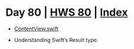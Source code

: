 # Day 80 | [HWS 80](https://www.hackingwithswift.com/100/swiftui/80) | [Index](https://github.com/JulesMoorhouse/100DaysOfSwiftUI/blob/main/README.md)

- [ContentView.swift](https://github.com/JulesMoorhouse/100DaysOfSwiftUI/blob/main/P16C%20HotProspects/P16C%20HotProspects/ContentView.swift)

- Understanding Swift’s Result type.